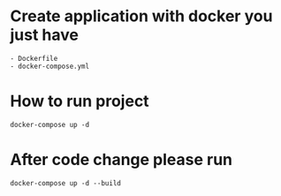 # Create application with docker you just have
    - Dockerfile
    - docker-compose.yml
# How to run project
```
docker-compose up -d 
```
# After code change please run 

```
docker-compose up -d --build
```